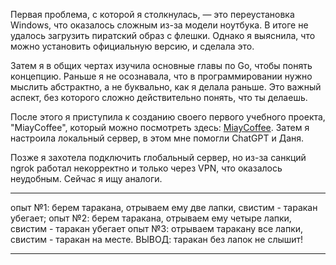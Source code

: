 Первая проблема, с которой я столкнулась, — это переустановка Windows, что оказалось сложным из-за модели ноутбука. В итоге не удалось загрузить пиратский образ с флешки. Однако я выяснила, что можно установить официальную версию, и сделала это.

Затем я в общих чертах изучила основные главы по Go, чтобы понять концепцию. Раньше я не осознавала, что в программировании нужно мыслить абстрактно, а не буквально, как я делала раньше. Это важный аспект, без которого сложно действительно понять, что ты делаешь.

После этого я приступила к созданию своего первого учебного проекта, "MiayCoffee", который можно посмотреть здесь: [MiayCoffee](https://fox-growing-virtually.ngrok-free.app/miay). Затем я настроила локальный сервер, в этом мне помогли ChatGPT и Даня.

Позже я захотела подключить глобальный сервер, но из-за санкций ngrok работал некорректно и только через VPN, что оказалось неудобным. Сейчас я ищу аналоги.

---

опыт №1: берем таракана,  отрываем ему две лапки, свистим - таракан убегает;
опыт №2: берем  таракана, отрываем ему четыре лапки, свистим - таракан убегает
опыт №3: отрываем таракану все лапки, свистим - таракан на месте. 
ВЫВОД:  таракан без лапок не слышит!

---